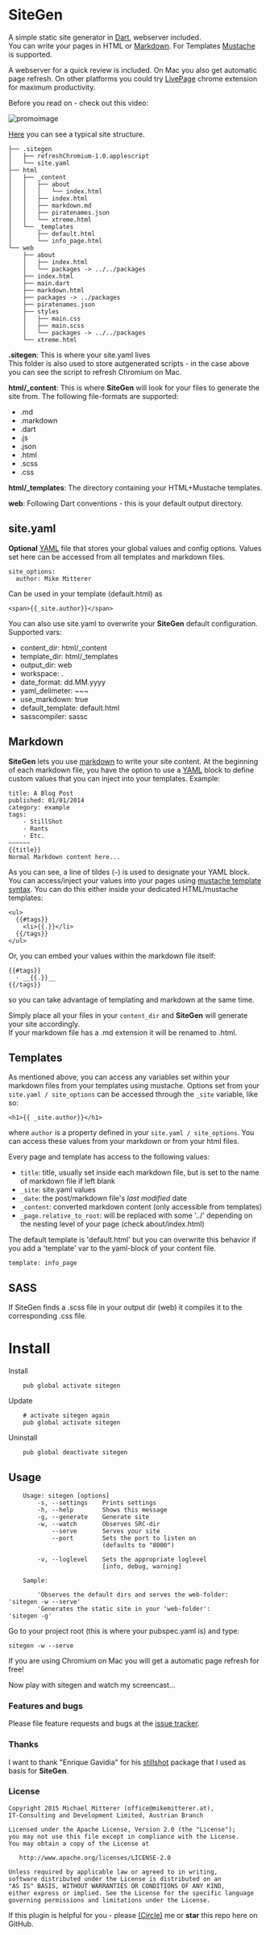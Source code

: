 # SiteGen

A simple static site generator in [Dart][dart], webserver included.  
You can write your pages in HTML or [Markdown][markdown]. For Templates [Mustache][mustache] is supported.  

A webserver for a quick review is included. On Mac you also get automatic page refresh. On other 
platforms you could try [LivePage][livepage] chrome extension for maximum productivity.  

Before you read on - check out this video:

![promoimage][video]

[Here][example] you can see a typical site structure.  

```
├── .sitegen
│   ├── refreshChromium-1.0.applescript
│   └── site.yaml
├── html
│   ├── _content
│   │   ├── about
│   │   │   └── index.html
│   │   ├── index.html
│   │   ├── markdown.md
│   │   ├── piratenames.json
│   │   └── xtreme.html
│   └── _templates
│       ├── default.html
│       └── info_page.html
└── web
    ├── about
    │   ├── index.html
    │   └── packages -> ../../packages
    ├── index.html
    ├── main.dart
    ├── markdown.html
    ├── packages -> ../packages
    ├── piratenames.json
    ├── styles
    │   ├── main.css
    │   ├── main.scss
    │   └── packages -> ../../packages
    └── xtreme.html
```

**.sitegen**: This is where your site.yaml lives  
This folder is also used to store autgenerated scripts - in the case above you can see
the script to refresh Chromium on Mac.

**html/_content**: This is where **SiteGen** will look for your files to generate the site from.
The following file-formats are supported:

- .md
- .markdown
- .dart
- .js
- .json
- .html
- .scss
- .css
                    
**html/_templates**: The directory containing your HTML+Mustache templates.

**web**: Following Dart conventions - this is your default output directory.

## site.yaml
**Optional** [YAML][yaml] file that stores your global values and config options.
Values set here can be accessed from all templates and markdown files.

```
site_options:
  author: Mike Mitterer
```

Can be used in your template (default.html) as
```
<span>{{_site.author}}</span>
```

You can also use site.yaml to overwrite your **SiteGen** default configuration.  
Supported vars:

- content_dir: html/_content 
- template_dir: html/_templates
- output_dir: web
- workspace: .
- date_format: dd.MM.yyyy
- yaml_delimeter: ~~~
- use_markdown: true
- default_template: default.html
- sasscompiler: sassc

## Markdown
**SiteGen** lets you use [markdown][markdown] to write your site content. At the beginning of each markdown file, you
have the option to use a [YAML][yaml] block to define custom values that you can inject into your templates. Example:

    title: A Blog Post
    published: 01/01/2014
    category: example
    tags:
        - StillShot
        - Rants
        - Etc.
    ~~~~~~
    {{title}}
    Normal Markdown content here...

As you can see, a line of tildes (`~`) is used to designate your YAML block. You can access/inject your values into
your pages using [mustache template syntax][mustache]. You can do this either inside your dedicated HTML/mustache templates:

    <ul>
      {{#tags}}
        <li>{{.}}</li>
      {{/tags}}
    </ul>

Or, you can embed your values within the markdown file itself:

    {{#tags}}
      - __{{.}}__
    {{/tags}}

so you can take advantage of templating and markdown at the same time.

Simply place all your files in your `content_dir` and **SiteGen** will generate your site accordingly.      
If your markdown file has a .md extension it will be renamed to .html.
    
## Templates
As mentioned above, you can access any variables set within your markdown files from your templates using mustache. Options
set from your `site.yaml / site_options` can be accessed through the `_site` variable, like so:

    <h1>{{ _site.author}}</h1>

where `author` is a property defined in your `site.yaml / site_options`. 
You can access these values from your markdown or from your html files.

Every page and template has access to the following values:

- `title`: title, usually set inside each markdown file, but is set to the name of markdown file if left blank
- `_site`: site.yaml values
- `_date`: the post/markdown file's _last modified_ date
- `_content`: converted markdown content (only accessible from templates)
- `_page.relative_to_root`: will be replaced with some '../' depending on the nesting level of your page (check about/index.html)
    
The default template is 'default.html' but you can overwrite this behavior if you add a 'template' var to the yaml-block of your content file.

    template: info_page
    
## SASS
If SiteGen finds a .scss file in your output dir (web) it compiles it to the corresponding .css file.    
    
# Install
Install
```shell
    pub global activate sitegen
```

Update
```shell
    # activate sitegen again
    pub global activate sitegen
```

Uninstall
```shell
    pub global deactivate sitegen    
```    
    
## Usage    
```shell
    Usage: sitegen [options]
        -s, --settings    Prints settings
        -h, --help        Shows this message
        -g, --generate    Generate site
        -w, --watch       Observes SRC-dir
            --serve       Serves your site
            --port        Sets the port to listen on
                          (defaults to "8000")
    
        -v, --loglevel    Sets the appropriate loglevel
                          [info, debug, warning]
    
    Sample:
    
        'Observes the default dirs and serves the web-folder:  'sitegen -w --serve'
        'Generates the static site in your 'web-folder':       'sitegen -g'    
```

Go to your project root (this is where your pubspec.yaml is) and type:

    sitegen -w --serve
        
If you are using Chromium on Mac you will get a automatic page refresh for free!
 
Now play with sitegen and watch my screencast...

### Features and bugs
Please file feature requests and bugs at the [issue tracker][tracker].

### Thanks
I want to thank "Enrique Gavidia" for his [stillshot][stillshot] package that I used as basis for **SiteGen**. 

### License

    Copyright 2015 Michael Mitterer (office@mikemitterer.at),
    IT-Consulting and Development Limited, Austrian Branch

    Licensed under the Apache License, Version 2.0 (the "License");
    you may not use this file except in compliance with the License.
    You may obtain a copy of the License at

       http://www.apache.org/licenses/LICENSE-2.0

    Unless required by applicable law or agreed to in writing,
    software distributed under the License is distributed on an
    "AS IS" BASIS, WITHOUT WARRANTIES OR CONDITIONS OF ANY KIND,
    either express or implied. See the License for the specific language
    governing permissions and limitations under the License.


If this plugin is helpful for you - please [(Circle)](http://gplus.mikemitterer.at/) me
or **star** this repo here on GitHub.

[dart]: https://www.dartlang.org/
[tracker]: https://github.com/MikeMitterer/dart-sitegen/issues
[markdown]: http://daringfireball.net/projects/markdown/syntax
[mustache]: http://mustache.github.io/mustache.5.html
[livepage]: https://chrome.google.com/webstore/detail/livepage/pilnojpmdoofaelbinaeodfpjheijkbh
[example]: https://github.com/MikeMitterer/dart-sitegen/tree/master/example/simple
[yaml]: http://rhnh.net/2011/01/31/yaml-tutorial
[stillshot]: https://pub.dartlang.org/packages/stillshot
[promoimage]: https://github.com/MikeMitterer/dart-sitegen/blob/master/assets/screenshot.jpg?raw=true

[video]: http://goo.gl/uUTg8s

